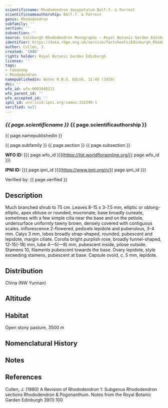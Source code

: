 ```yaml
---
scientificname: Rhododendron dasypetalum Balf.f. & Forrest
scientificnameauthorship: Balf.f. & Forrest
genus: Rhododendron
subfamily: ''
section: ''
subsection: ''
source: Edinburgh Rhododendron Monographs – Royal Botanic Garden Edinburgh
identifier: https://data.rbge.org.uk/service/factsheets/Edinburgh_Rhododendron_Monographs.xhtml
author: Cullen, J.
created: '1980'
rights holder: Royal Botanic Garden Edinburgh
license: ''
tags:
- taxonomy
- Rhododendron
namepublishedin: Notes R.B.G. Edinb. 11:45 (1919)
doi: ''
wfo_id: wfo-0001048211
wfo_parent_id: ''
wfo_accepted_id: ''
ipni_id: urn:lsid:ipni.org:names:332299-1
verified: null
---
```

### _{{ page.scientificname }}_ {{ page.scientificauthorship }}
 {{ page.namepublishedin }}

{{ page.subfamily }} {{ page.section }} {{ page.subsection }}

**WFO ID:** [{{ page.wfo_id }}](https://list.worldfloraonline.org/{{ page.wfo_id }})

**IPNI ID:** [{{ page.ipni_id }}](https://www.ipni.org/n/{{ page.ipni_id }})

Verified by: {{ page.verified }}



## Description
Much branched shrub to 75 cm. Leaves 8-15 x 3-7.5 mm, elliptic or oblong-elliptic, apex obtuse or rounded, mucronate, base broadly cuneate, sometimes with a few simple cilia near the base and on the petiole, undersurface uniformly tawny brown, densely covered with contiguous scales. inflorescence 2-flowered, pedicels lepidote and puberulous, 3-4 mm. Calyx 3 mm, lobes broadly strap-shaped, rounded, pubescent and lepidote, margin ciliate. Corolla bright purplish rose, broadly funnel-shaped, 12-15(-18) mm, lube 4—5(—8) mm, pubescent inside, pilose outside. Stamens 10, filaments pubescent towards the base. Ovary lepidote, style exceeding stamens, pubescent at base. Capsule ovoid, c. 5 mm, lepidote.

## Distribution
China (NW Yunnan)

## Altitude


## Habitat
Open stony pasture, 3500 m

## Nomenclatural History

                       
## Notes


## References

Cullen, J. (1980) A Revision of Rhododendron 1: Subgenus Rhododendron sections Rhododendron & Pogonanthum. Notes from the Royal Botanic Garden Edinburgh 39(1):100
